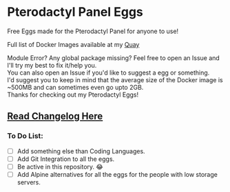 # Pterodactyl Panel Eggs

Free Eggs made for the Pterodactyl Panel for anyone to use!

Full list of Docker Images available at my [Quay](https://quay.io/repository/yajtpg/pterodactyl-images?tab=tags)

Module Error? Any global package missing? Feel free to open an Issue and I'll try my best to fix it/help you.<br>
You can also open an Issue if you'd like to suggest a egg or something.<br>
I'd suggest you to keep in mind that the average size of the Docker image is ~500MB and can sometimes even go upto 2GB. <br>
Thanks for checking out my Pterodactyl Eggs!<br>

## [Read Changelog Here](CHANGELOG.md)

### To Do List:

- [ ] Add something else than Coding Languages.
- [ ] Add Git Integration to all the eggs.
- [ ] Be active in this repository. 😂
- [ ] Add Alpine alternatives for all the eggs for the people with low storage servers.
